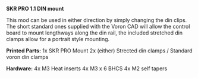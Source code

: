 **SKR PRO 1.1 DIN mount**

This mod can be used in either direction by simply changing the din clips. The short standard ones supplied with the Voron CAD will allow the control board to mount lengthways along the din rail, the included stretched din clamps allow for a portrait style mounting. 

**Printed Parts:**
1x SKR PRO Mount
2x (either) Strected din clamps / Standard voron din clamps

**Hardware:**
4x M3 Heat inserts
4x M3 x 6 BHCS
4x M2 self tapers 
